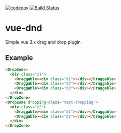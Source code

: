 [![codecov](https://codecov.io/gh/harrel56/vuela/branch/master/graph/badge.svg?token=82DE91AQ1Z)](https://codecov.io/gh/harrel56/vuela) [![Build Status](https://app.travis-ci.com/harrel56/vue-dnd.svg?branch=master)](https://app.travis-ci.com/harrel56/vue-dnd)

# vue-dnd

Simple vue 3.x drag and drop plugin

## Example
```html
<DropZone>
  <div class="z1">
    <Draggable><div class="d1"></div></Draggable>
    <Draggable><div class="d2"></div></Draggable>
    <Draggable><div class="d3"></div></Draggable>
  </div>
</DropZone>
<DropZone dropping-class="test-dropping">
  <div class="z2">
    <Draggable><div class="d1"></div></Draggable>
    <Draggable><div class="d2"></div></Draggable>
  </div>
</DropZone>
```
